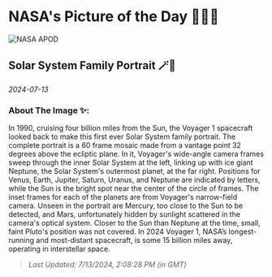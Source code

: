 
# NASA's Picture of the Day 🧑‍🚀💫

  ![NASA APOD](https://apod.nasa.gov/apod/image/2407/ssportrait_vg1_big.jpg)
  
  ## Solar System Family Portrait 🪄🌌
  
  _2024-07-13_
  
  ### About The Image ✨: 
  
  In 1990, cruising four billion miles from the Sun, the Voyager 1 spacecraft looked back to make this first ever Solar System family portrait. The complete portrait is a 60 frame mosaic made from a vantage point 32 degrees above the ecliptic plane. In it, Voyager's wide-angle camera frames sweep through the inner Solar System at the left, linking up with ice giant Neptune, the Solar System's outermost planet, at the far right. Positions for Venus, Earth, Jupiter, Saturn, Uranus, and Neptune are indicated by letters, while the Sun is the bright spot near the center of the circle of frames. The inset frames for each of the planets are from Voyager's narrow-field camera. Unseen in the portrait are Mercury, too close to the Sun to be detected, and Mars, unfortunately hidden by sunlight scattered in the camera's optical system. Closer to the Sun than Neptune at the time, small, faint Pluto's position was not covered. In 2024 Voyager 1, NASA’s longest-running and most-distant spacecraft, is some 15 billion miles away, operating in interstellar space.
  
  
  
  > _Last Updated: 7/13/2024, 2:08:28 PM (in GMT)_
  